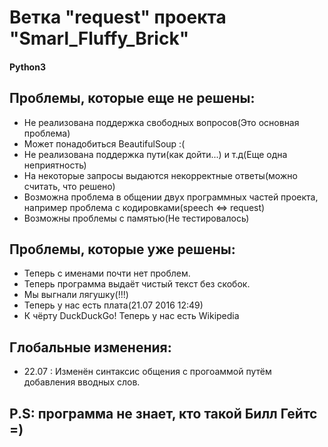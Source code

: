 # Ветка "request" проекта "Smarl_Fluffy_Brick"
#### Python3
## Проблемы, которые еще не решены:

 * Не реализована поддержка свободных вопросов(Это основная проблема)
 * Может понадобиться BeautifulSoup :(
 * Не реализована поддержка пути(как дойти...) и т.д(Еще одна неприятность)
 * На некоторые запросы выдаются некорректные ответы(можно считать, что решено)
 * Возможна проблема в общении двух программных частей проекта, например проблема с кодировками(speech <=> request)
 * Возможны проблемы с памятью(Не тестировалось)

## Проблемы, которые уже решены:

 * Теперь с именами почти нет проблем.
 * Теперь программа выдаёт чистый текст без скобок.
 * Мы выгнали лягушку(!!!)
 * Теперь у нас есть плата(21.07 2016 12:49)
 * К чёрту DuckDuckGo! Теперь у нас есть Wikipedia

## Глобальные изменения:
 * 22.07 : Изменён синтаксис общения с прогоаммой путём добавления вводных слов.

## P.S: программа не знает, кто такой Билл Гейтс =)
